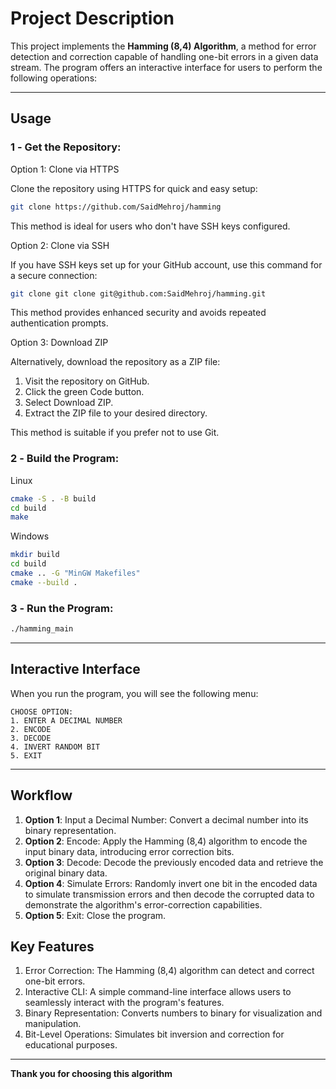 #  **Project Description**

This project implements the **Hamming (8,4) Algorithm**, a method for error detection and correction capable of handling one-bit errors in a given data stream. The program offers an interactive interface for users to perform the following operations:

---

## **Usage**

### 1️ - **Get the Repository:**
Option 1: Clone via HTTPS    

Clone the repository using HTTPS for quick and easy setup:
   ```bash
   git clone https://github.com/SaidMehroj/hamming
   ```
This method is ideal for users who don't have SSH keys configured.

Option 2: Clone via SSH

If you have SSH keys set up for your GitHub account, use this command for a secure connection:
   ```bash
   git clone git clone git@github.com:SaidMehroj/hamming.git
   ```
This method provides enhanced security and avoids repeated authentication prompts.   

Option 3: Download ZIP

Alternatively, download the repository as a ZIP file:

1. Visit the repository on GitHub.
2. Click the green Code button.
3. Select Download ZIP.
4. Extract the ZIP file to your desired directory.

This method is suitable if you prefer not to use Git.

### 2️ - **Build the Program:**
Linux  
   ```bash
   cmake -S . -B build
   cd build
   make
   ```
Windows  
   ```bash
   mkdir build 
   cd build
   cmake .. -G "MinGW Makefiles"
   cmake --build .
   ```   

### 3️ - **Run the Program:**
   ```bash
   ./hamming_main
   ```

---

## **Interactive Interface**

When you run the program, you will see the following menu:

```
CHOOSE OPTION:
1. ENTER A DECIMAL NUMBER
2. ENCODE
3. DECODE
4. INVERT RANDOM BIT
5. EXIT
```

---

## **Workflow**

1. **Option 1**: Input a Decimal Number: Convert a decimal number into its binary representation.
2. **Option 2**: Encode: Apply the Hamming (8,4) algorithm to encode the input binary data, introducing error correction bits.
3. **Option 3**: Decode: Decode the previously encoded data and retrieve the original binary data.
4. **Option 4**: Simulate Errors: Randomly invert one bit in the encoded data to simulate transmission errors and then decode the corrupted data to demonstrate the algorithm's error-correction capabilities.
5. **Option 5**: Exit: Close the program.
## **Key Features**
1. Error Correction: The Hamming (8,4) algorithm can detect and correct one-bit errors.
2. Interactive CLI: A simple command-line interface allows users to seamlessly interact with the program's features.
3. Binary Representation: Converts numbers to binary for visualization and manipulation.
4. Bit-Level Operations: Simulates bit inversion and correction for educational purposes.

---

**Thank you for choosing this algorithm**